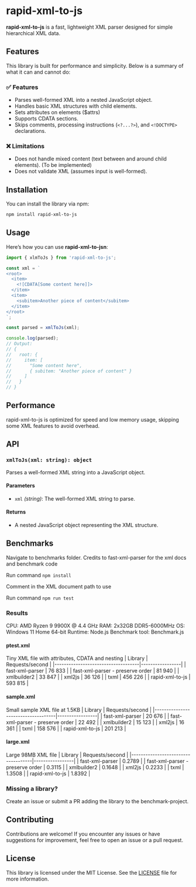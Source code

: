 # rapid-xml-to-js

**rapid-xml-to-js** is a fast, lightweight XML parser designed for simple hierarchical XML data.

## Features

This library is built for performance and simplicity. Below is a summary of what it can and cannot do:

### ✅ Features
- Parses well-formed XML into a nested JavaScript object.
- Handles basic XML structures with child elements.
- Sets attributes on elements ($attrs)
- Supports CDATA sections.
- Skips comments, processing instructions (`<?...?>`), and `<!DOCTYPE>` declarations.

### ❌ Limitations
- Does not handle mixed content (text between and around child elements). (To be implemented)
- Does not validate XML (assumes input is well-formed).

## Installation

You can install the library via npm:

```bash
npm install rapid-xml-to-js
```

## Usage

Here’s how you can use **rapid-xml-to-jsn**:

```typescript
import { xlmToJs } from 'rapid-xml-to-js';

const xml = `
<root>
  <item>
    <![CDATA[Some content here]]>
  </item>
  <item>
    <subitem>Another piece of content</subitem>
  </item>
</root>
`;

const parsed = xmlToJs(xml);

console.log(parsed);
// Output:
// {
//   root: {
//     item: [
//       "Some content here",
//       { subitem: "Another piece of content" }
//     ]
//   }
// }
```

## Performance

rapid-xml-to-js is optimized for speed and low memory usage, skipping some XML features to avoid overhead.

## API

### `xmlToJs(xml: string): object`

Parses a well-formed XML string into a JavaScript object.

#### Parameters
- `xml` *(string)*: The well-formed XML string to parse.

#### Returns
- A nested JavaScript object representing the XML structure.

## Benchmarks

Navigate to benchmarks folder. Credits to fast-xml-parser for the xml docs and benchmark code

Run command `npm install`

Comment in the XML document path to use

Run command `npm run test`

### Results
CPU: AMD Ryzen 9 9900X @ 4.4 GHz
RAM: 2x32GB DDR5-6000MHz
OS: Windows 11 Home 64-bit
Runtime: Node.js
Benchmark tool: Benchmark.js

#### ptest.xml
Tiny XML file with attributes, CDATA and nesting
| Library                            | Requests/second |
|------------------------------------|-----------------|
| fast-xml-parser                    | 76 833          |
| fast-xml-parser - preserve order   | 81 940          |
| xmlbuilder2                        | 33 847          |
| xml2js                             | 36 126          |
| txml                               | 456 226         |
| rapid-xml-to-js                    | 593 815         |

#### sample.xml
Small sample XML file at 1.5KB
| Library                            | Requests/second |
|------------------------------------|-----------------|
| fast-xml-parser                    | 20 676          |
| fast-xml-parser - preserve order   | 22 492          |
| xmlbuilder2                        | 15 123          |
| xml2js                             | 16 361          |
| txml                               | 158 576         |
| rapid-xml-to-js                    | 201 213         |

#### large.xml
Large 98MB XML file
| Library                            | Requests/second |
|------------------------------------|-----------------|
| fast-xml-parser                    | 0.2789          |
| fast-xml-parser - preserve order   | 0.3115          |
| xmlbuilder2                        | 0.1648          |
| xml2js                             | 0.2233          |
| txml                               | 1.3508          |
| rapid-xml-to-js                    | 1.8392          |

### Missing a library?
Create an issue or submit a PR adding the library to the benchmark-project.

## Contributing

Contributions are welcome! If you encounter any issues or have suggestions for improvement, feel free to open an issue or a pull request.

## License

This library is licensed under the MIT License. See the [LICENSE](./LICENSE) file for more information.